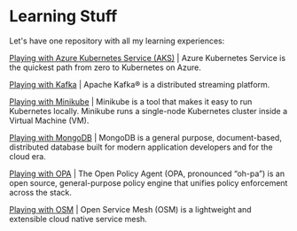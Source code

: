 # Learning Stuff
Let's have one repository with all my learning experiences:

[Playing with Azure Kubernetes Service (AKS)](playing-with-AKS.md) | Azure Kubernetes Service is the quickest path from zero to Kubernetes on Azure.

[Playing with Kafka](playing-with-Kafka.md) | Apache Kafka® is a distributed streaming platform.

[Playing with Minikube](playing-with-Minikube.md) | Minikube is a tool that makes it easy to run Kubernetes locally. Minikube runs a single-node Kubernetes cluster inside a Virtual Machine (VM).

[Playing with MongoDB](playing-with-MongoDB.md) | MongoDB is a general purpose, document-based, distributed database built for modern application developers and for the cloud era.

[Playing with OPA](playing-with-OPA.md) | The Open Policy Agent (OPA, pronounced “oh-pa”) is an open source, general-purpose policy engine that unifies policy enforcement across the stack.

[Playing with OSM](playing-with-OSM.md) | Open Service Mesh (OSM) is a lightweight and extensible cloud native service mesh.
